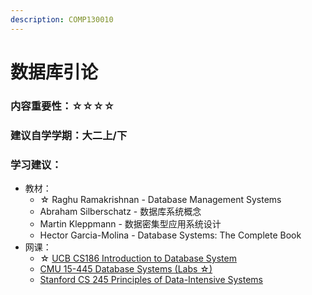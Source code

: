 ```yaml
---
description: COMP130010
---
```


# 数据库引论

### 内容重要性：☆☆☆☆

### 建议自学学期：大二上/下

### 学习建议：

* 教材：
  * ☆ Raghu Ramakrishnan - Database Management Systems
  * Abraham Silberschatz - 数据库系统概念
  * Martin Kleppmann - 数据密集型应用系统设计
  * Hector Garcia-Molina - Database Systems: The Complete Book
* 网课：
  * ☆ [UCB CS186 Introduction to Database System](https://csdiy.wiki/%E6%95%B0%E6%8D%AE%E5%BA%93%E7%B3%BB%E7%BB%9F/CS186/)
  * [CMU 15-445 Database Systems (Labs ☆)](https://csdiy.wiki/%E6%95%B0%E6%8D%AE%E5%BA%93%E7%B3%BB%E7%BB%9F/15445/)
  * [Stanford CS 245 Principles of Data-Intensive Systems](https://web.stanford.edu/class/cs245/)

